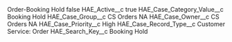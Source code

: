 <?xml version="1.0" encoding="UTF-8"?>
<CustomMetadata xmlns="http://soap.sforce.com/2006/04/metadata" xmlns:xsi="http://www.w3.org/2001/XMLSchema-instance" xmlns:xsd="http://www.w3.org/2001/XMLSchema">
    <label>Order-Booking Hold</label>
    <protected>false</protected>
    <values>
        <field>HAE_Active__c</field>
        <value xsi:type="xsd:boolean">true</value>
    </values>
    <values>
        <field>HAE_Case_Category_Value__c</field>
        <value xsi:type="xsd:string">Booking Hold</value>
    </values>
    <values>
        <field>HAE_Case_Group__c</field>
        <value xsi:type="xsd:string">CS Orders NA</value>
    </values>
    <values>
        <field>HAE_Case_Owner__c</field>
        <value xsi:type="xsd:string">CS Orders NA</value>
    </values>
    <values>
        <field>HAE_Case_Priority__c</field>
        <value xsi:type="xsd:string">High</value>
    </values>
    <values>
        <field>HAE_Case_Record_Type__c</field>
        <value xsi:type="xsd:string">Customer Service: Order</value>
    </values>
    <values>
        <field>HAE_Search_Key__c</field>
        <value xsi:type="xsd:string">Booking Hold</value>
    </values>
</CustomMetadata>

